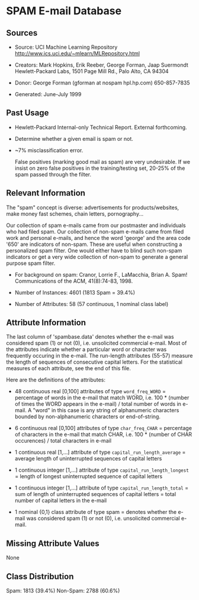 # SPAM E-mail Database

## Sources

- Source: UCI Machine Learning Repository http://www.ics.uci.edu/~mlearn/MLRepository.html

- Creators: Mark Hopkins, Erik Reeber, George Forman, Jaap Suermondt Hewlett-Packard Labs, 1501 Page Mill Rd., Palo Alto, CA 94304
- Donor: George Forman (gforman at nospam hpl.hp.com)  650-857-7835
- Generated: June-July 1999

## Past Usage

- Hewlett-Packard Internal-only Technical Report. External forthcoming.

- Determine whether a given email is spam or not.

- ~7% misclassification error. 

  False positives (marking good mail as spam) are very undesirable. If we insist on zero false positives in the training/testing set, 20-25% of the spam passed through the filter.

  
## Relevant Information

The "spam" concept is diverse: advertisements for products/websites, make money fast schemes, chain letters, pornography...

Our collection of spam e-mails came from our postmaster and individuals who had filed spam.  Our collection of non-spam e-mails came from filed work and personal e-mails, and hence the word 'george' and the area code '650' are indicators of non-spam.  These are useful when constructing a personalized spam filter.  One would either have to blind such non-spam indicators or get a very wide collection of non-spam to generate a general purpose spam filter.

- For background on spam: Cranor, Lorrie F., LaMacchia, Brian A.  Spam! Communications of the ACM, 41(8):74-83, 1998.

- Number of Instances: 4601 (1813 Spam = 39.4%)

- Number of Attributes: 58 (57 continuous, 1 nominal class label)

## Attribute Information

The last column of 'spambase.data' denotes whether the e-mail was considered spam (1) or not (0), i.e. unsolicited commercial e-mail.  Most of the attributes indicate whether a particular word or character was frequently occuring in the e-mail.  The run-length attributes (55-57) measure the length of sequences of consecutive capital letters.  For the statistical measures of each attribute, see the end of this file.  

Here are the definitions of the attributes:

- 48 continuous real [0,100] attributes of type `word_freq_WORD` = percentage of words in the e-mail that match WORD,
  i.e. 100 * (number of times the WORD appears in the e-mail) / total number of words in e-mail.  A "word" in this case is any 
  string of alphanumeric characters bounded by non-alphanumeric characters or end-of-string.

- 6 continuous real [0,100] attributes of type `char_freq_CHAR` = percentage of characters in the e-mail that match CHAR,
  i.e. 100 * (number of CHAR occurences) / total characters in e-mail
- 1 continuous real [1,...] attribute of type `capital_run_length_average` = average length of uninterrupted sequences of capital letters
- 1 continuous integer [1,...] attribute of type `capital_run_length_longest` = length of longest uninterrupted sequence of capital letters
- 1 continuous integer [1,...] attribute of type `capital_run_length_total` = sum of length of uninterrupted sequences of capital letters = total number of capital letters in the e-mail
- 1 nominal {0,1} class attribute of type spam = denotes whether the e-mail was considered spam (1) or not (0),  i.e. unsolicited commercial e-mail.  

## Missing Attribute Values

None

## Class Distribution

Spam: 		1813  (39.4%)
Non-Spam: 2788  (60.6%)
